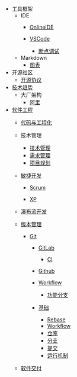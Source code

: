   - 工具框架
    - IDE
      - [OnlineIDE](/工具框架/IDE/OnlineIDE/README.md)
        
      - [VSCode](/工具框架/IDE/VSCode/README.md)
        - [断点调试](/工具框架/IDE/VSCode/断点调试.md)
    - Markdown
      - [图表](/工具框架/Markdown/图表.md)
  - 开源社区
    - [开源协议](/开源社区/开源协议.md)
  - [技术趋势](/技术趋势/README.md)
    - 大厂架构
      - [阿里](/技术趋势/大厂架构/阿里.md)
  - [软件工程](/软件工程/README.md)
    - [代码与工程化](/软件工程/代码与工程化.md)
    - 技术管理
      - [技术管理](/软件工程/技术管理/技术管理.md)
      - [需求管理](/软件工程/技术管理/需求管理.md)
      - [项目规划](/软件工程/技术管理/项目规划.md)
    - [敏捷开发](/软件工程/敏捷开发/README.md)
      - [Scrum](/软件工程/敏捷开发/Scrum/README.md)
        
      - [XP](/软件工程/敏捷开发/XP/README.md)
        
    - [瀑布流开发](/软件工程/瀑布流开发/README.md)
      
    - [版本管理](/软件工程/版本管理/README.md)
      - [Git](/软件工程/版本管理/Git/README.md)
        - [GitLab](/软件工程/版本管理/Git/GitLab/README.md)
          - [CI](/软件工程/版本管理/Git/GitLab/CI.md)
        - [Github](/软件工程/版本管理/Git/Github/README.md)
          
        - [Workflow](/软件工程/版本管理/Git/Workflow/README.md)
          - [功能分支](/软件工程/版本管理/Git/Workflow/功能分支.md)
        - [基础](/软件工程/版本管理/Git/基础/README.md)
          - [Rebase](/软件工程/版本管理/Git/基础/Rebase.md)
          - [Workflow](/软件工程/版本管理/Git/基础/Workflow.md)
          - [仓库](/软件工程/版本管理/Git/基础/仓库.md)
          - [分支](/软件工程/版本管理/Git/基础/分支.md)
          - [提交](/软件工程/版本管理/Git/基础/提交.md)
          - [运行机制](/软件工程/版本管理/Git/基础/运行机制.md)
    - [软件交付](/软件工程/软件交付/README.md)
      